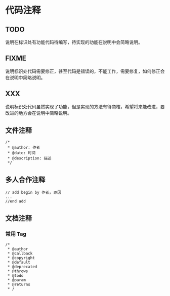 # 代码注释

## TODO

说明在标识处有功能代码待编写，待实现的功能在说明中会简略说明。

## FIXME

说明标识处代码需要修正，甚至代码是错误的，不能工作，需要修复，如何修正会在说明中简略说明。

## XXX

说明标识处代码虽然实现了功能，但是实现的方法有待商榷，希望将来能改进，要改进的地方会在说明中简略说明。

## 文件注释

```
/*
 * @author: 作者
 * @date: 时间
 * @description: 描述
 */
```

## 多人合作注释

```
// add begin by 作者; 原因
...
//end add
```

## 文档注释

### 常用 Tag

```
/*
 * @author
 * @callback
 * @copyright
 * @default
 * @deprecated
 * @throws 
 * @todo
 * @param
 * @returns
 * /
```
